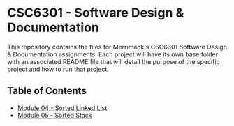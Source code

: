 # CSC6301 - Software Design & Documentation
This repository contains the files for Merrimack's CSC6301 Software Design & Documentation assignments. Each project will have its own base folder with an associated README file that will detail the purpose of the specific project and how to run that project.

## Table of Contents
- [Module 04 - Sorted Linked List](./Module%2004%20-%20Sorted%20Linked%20List/)
- [Module 05 - Sorted Stack](./Module%2005%20-%20Sorted%20Stack/)